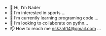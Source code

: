 - 👋 Hi, I’m Nader 
- 👀 I’m interested in sports ...
- 🌱 I’m currently learning programing code ...
- 💞️ I’m looking to collaborate on pythn...
- 📫 How to reach me nskzah14@gmail.com ...

<!---
nskzah14/nskzah14 is a ✨ special ✨ repository because its `README.md` (this file) appears on your GitHub profile.
You can click the Preview link to take a look at your changes.
--->
